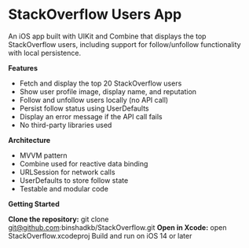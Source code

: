 # StackOverflow Users App
An iOS app built with UIKit and Combine that displays the top StackOverflow users, including support for follow/unfollow functionality with local persistence.

**Features**

- Fetch and display the top 20 StackOverflow users
- Show user profile image, display name, and reputation
- Follow and unfollow users locally (no API call)
- Persist follow status using UserDefaults
- Display an error message if the API call fails
- No third-party libraries used

**Architecture**

- MVVM pattern
- Combine used for reactive data binding
- URLSession for network calls
- UserDefaults to store follow state
- Testable and modular code

**Getting Started**

**Clone the repository:**
git clone git@github.com:binshadkb/StackOverflow.git
**Open in Xcode:**
open StackOverflow.xcodeproj
Build and run on iOS 14 or later




